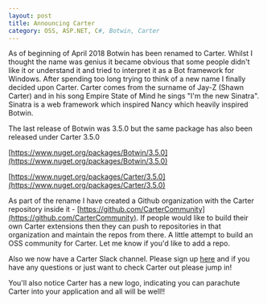 ```yaml
---
layout: post
title: Announcing Carter
category: OSS, ASP.NET, C#, Botwin, Carter
---
```


As of beginning of April 2018 Botwin has been renamed to Carter.  Whilst I thought the name was genius it became obvious that some people didn't like it or understand it and tried to interpret it as a Bot framework for Windows.  After spending too long trying to think of a new name I finally decided upon Carter. Carter comes from the surname of Jay-Z (Shawn Carter) and in his song Empire State of Mind he sings "I'm the new Sinatra". Sinatra is a web framework which inspired Nancy which heavily inspired Botwin.

The last release of Botwin was 3.5.0 but the same package has also been released under Carter 3.5.0

[https://www.nuget.org/packages/Botwin/3.5.0](https://www.nuget.org/packages/Botwin/3.5.0)

[https://www.nuget.org/packages/Carter/3.5.0](https://www.nuget.org/packages/Carter/3.5.0)

As part of the rename I have created a Github organization with the Carter repository inside it - [https://github.com/CarterCommunity](https://github.com/CarterCommunity).  If people would like to build their own Carter extensions then they can push to repositories in that organization and maintain the repos from there.  A little attempt to build an OSS community for Carter.  Let me know if you'd like to add a repo.

Also we now have a Carter Slack channel.  Please sign up [here](https://join.slack.com/t/cartercommunity/shared_invite/enQtMzQwNjIwODcwMTMxLWQwMjk5NDFlYWI3Yzg5Y2M4ODNmOTkwMzA2YjkxNmE0YjI3YWU4MjU2ZjI2NmQwMmE4NjVlODBlM2RlMDI1ZmY) and if you have any questions or just want to check Carter out please jump in!

You'll also notice Carter has a new logo, indicating you can parachute Carter into your application and all will be well!!
